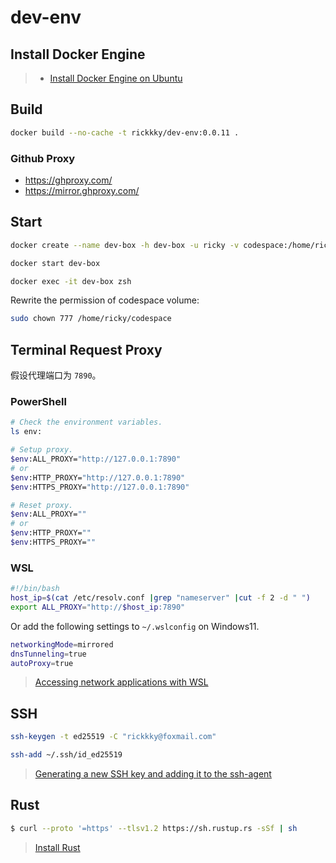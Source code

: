 # dev-env

## Install Docker Engine

> - [Install Docker Engine on Ubuntu](https://docs.docker.com/engine/install/ubuntu/)

## Build

```bash
docker build --no-cache -t rickkky/dev-env:0.0.11 .
```

### Github Proxy

- https://ghproxy.com/
- https://mirror.ghproxy.com/

## Start

```bash
docker create --name dev-box -h dev-box -u ricky -v codespace:/home/ricky/codespace -it rickkky/dev-env:0.0.11 zsh

docker start dev-box

docker exec -it dev-box zsh
```

Rewrite the permission of codespace volume:

```bash
sudo chown 777 /home/ricky/codespace
```

## Terminal Request Proxy

假设代理端口为 `7890`。

### PowerShell

```bash
# Check the environment variables.
ls env:

# Setup proxy.
$env:ALL_PROXY="http://127.0.0.1:7890"
# or
$env:HTTP_PROXY="http://127.0.0.1:7890"
$env:HTTPS_PROXY="http://127.0.0.1:7890"

# Reset proxy.
$env:ALL_PROXY=""
# or
$env:HTTP_PROXY=""
$env:HTTPS_PROXY=""
```

### WSL

```bash
#!/bin/bash
host_ip=$(cat /etc/resolv.conf |grep "nameserver" |cut -f 2 -d " ")
export ALL_PROXY="http://$host_ip:7890"
```

Or add the following settings to `~/.wslconfig` on Windows11.

```bash
networkingMode=mirrored
dnsTunneling=true
autoProxy=true
```

> [Accessing network applications with WSL](https://learn.microsoft.com/en-us/windows/wsl/networking)

## SSH

```bash
ssh-keygen -t ed25519 -C "rickkky@foxmail.com"

ssh-add ~/.ssh/id_ed25519
```

> [Generating a new SSH key and adding it to the ssh-agent](https://docs.github.com/en/authentication/connecting-to-github-with-ssh/generating-a-new-ssh-key-and-adding-it-to-the-ssh-agent)

## Rust

```bash
$ curl --proto '=https' --tlsv1.2 https://sh.rustup.rs -sSf | sh
```

> [Install Rust](https://www.rust-lang.org/tools/install)
